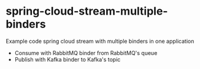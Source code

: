 # spring-cloud-stream-multiple-binders
Example code spring cloud stream with multiple binders in one application

- Consume with RabbitMQ binder from RabbitMQ's queue
- Publish with Kafka binder to Kafka's topic
